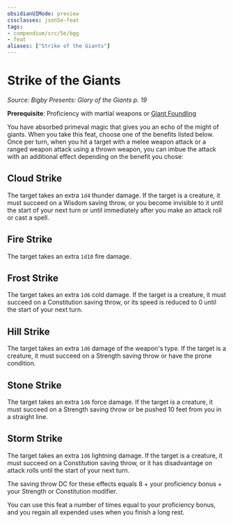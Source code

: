 ```yaml
---
obsidianUIMode: preview
cssclasses: json5e-feat
tags:
- compendium/src/5e/bgg
- feat
aliases: ["Strike of the Giants"]
---
```

# Strike of the Giants
*Source: Bigby Presents: Glory of the Giants p. 19*  

**Prerequisite**: Proficiency with martial weapons or [Giant Foundling](compendium/backgrounds/giant-foundling-bgg.md)

You have absorbed primeval magic that gives you an echo of the might of giants. When you take this feat, choose one of the benefits listed below. Once per turn, when you hit a target with a melee weapon attack or a ranged weapon attack using a thrown weapon, you can imbue the attack with an additional effect depending on the benefit you chose:

## Cloud Strike

The target takes an extra `1d4` thunder damage. If the target is a creature, it must succeed on a Wisdom saving throw, or you become invisible to it until the start of your next turn or until immediately after you make an attack roll or cast a spell.

## Fire Strike

The target takes an extra `1d10` fire damage.

## Frost Strike

The target takes an extra `1d6` cold damage. If the target is a creature, it must succeed on a Constitution saving throw, or its speed is reduced to 0 until the start of your next turn.

## Hill Strike

The target takes an extra `1d6` damage of the weapon's type. If the target is a creature, it must succeed on a Strength saving throw or have the prone condition.

## Stone Strike

The target takes an extra `1d6` force damage. If the target is a creature, it must succeed on a Strength saving throw or be pushed 10 feet from you in a straight line.

## Storm Strike

The target takes an extra `1d6` lightning damage. If the target is a creature, it must succeed on a Constitution saving throw, or it has disadvantage on attack rolls until the start of your next turn.

The saving throw DC for these effects equals 8 + your proficiency bonus + your Strength or Constitution modifier.

You can use this feat a number of times equal to your proficiency bonus, and you regain all expended uses when you finish a long rest.